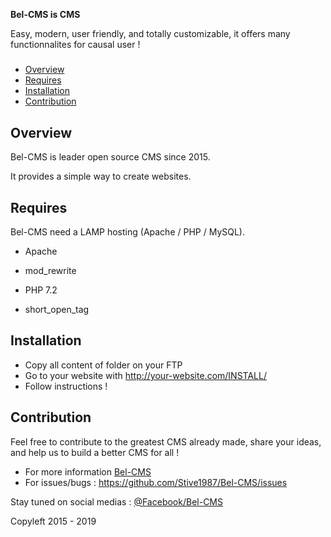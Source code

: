 **Bel-CMS is CMS**
  
  Easy, modern, user friendly, and totally customizable, it offers many functionnalites for causal user !

#####

- [Overview](#overview)
- [Requires](#requires)
- [Installation](#installation)
- [Contribution](#contribution)

## Overview

Bel-CMS is leader open source CMS since 2015.

It provides a simple way to create websites.

## Requires

Bel-CMS need a LAMP hosting (Apache / PHP / MySQL).

- Apache
* mod_rewrite

- PHP 7.2
* short_open_tag

## Installation

- Copy all content of folder on your FTP
- Go to your website with http://your-website.com/INSTALL/
- Follow instructions !

## Contribution

Feel free to contribute to the greatest CMS already made, share your ideas, and help us to build a better CMS for all !
- For more information [Bel-CMS](http://bel-cms.be)
- For issues/bugs : https://github.com/Stive1987/Bel-CMS/issues

Stay tuned on social medias : [@Facebook/Bel-CMS](https://www.facebook.com/Bel.CMS/)

Copyleft 2015 - 2019
